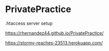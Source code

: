 # PrivatePractice
.htaccess server setup

https://rhernandez44.github.io/PrivatePractice/

https://stormy-reaches-23513.herokuapp.com/
